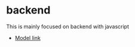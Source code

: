 # backend

This is mainly focused on backend with javascript

- [Model link](https://app.eraser.io/workspace/YtPqZ1VogxGy1jzIDkzj)
